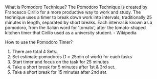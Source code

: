 What is Pomodoro Technique?
The Pomodoro Technique is created by Francesco Cirillo for a more productive way to work and study. The technique uses a timer to break down work into intervals, traditionally 25 minutes in length, separated by short breaks. Each interval is known as a pomodoro, from the Italian word for 'tomato', after the tomato-shaped kitchen timer that Cirillo used as a university student. - Wikipedia

How to use the Pomodoro Timer?
1) There are total 4 Sets.
2) Set estimate pomodoros (1 = 25min of work) for each tasks
3) Start timer and focus on the task for 25 minutes
4) Take a short break for 5 minutes after 1st & 3rd set.
4) Take a short break for 15 minutes after 2nd set.


